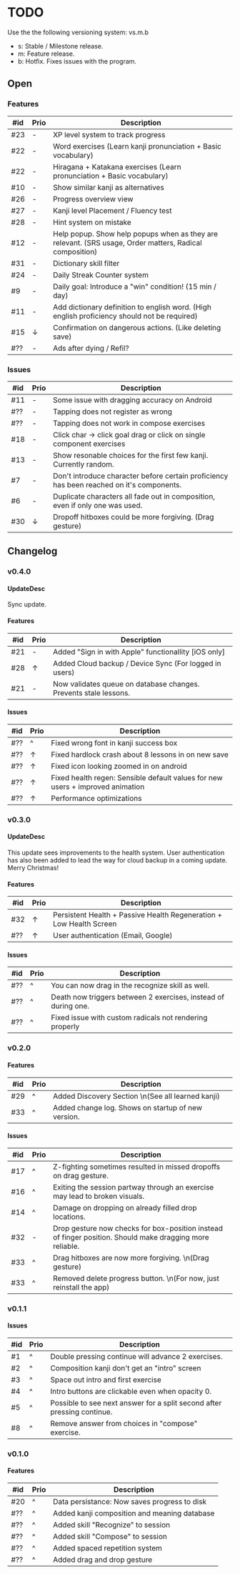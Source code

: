 # TODO

Use the the following versioning system: vs.m.b

- s: Stable / Milestone release.
- m: Feature release.
- b: Hotfix. Fixes issues with the program.

## Open

### Features

| #id | Prio | Description                                                                                              |
| --- | ---- | -------------------------------------------------------------------------------------------------------- |
| #23 | -    | XP level system to track progress                                                                        |
| #22 | -    | Word exercises (Learn kanji pronunciation + Basic vocabulary)                                            |
| #22 | -    | Hiragana + Katakana exercises (Learn pronunciation + Basic vocabulary)                                   |
| #10 | -    | Show similar kanji as alternatives                                                                       |
| #26 | -    | Progress overview view                                                                                   |
| #27 | -    | Kanji level Placement / Fluency test                                                                     |
| #28 | -    | Hint system on mistake                                                                                   |
| #12 | -    | Help popup. Show help popups when as they are relevant. (SRS usage, Order matters, Radical  composition) |
| #31 | -    | Dictionary skill filter                                                                                  |
| #24 | -    | Daily Streak Counter system                                                                              |
| #9  | -    | Daily goal: Introduce a "win" condition! (15 min / day)                                                  |
| #11 | -    | Add dictionary definition to english word. (High english proficiency should not be required)             |
| #15 | ↓    | Confirmation on dangerous actions. (Like deleting save)                                                  |
| #?? | -    | Ads after dying / Refil?                                                                                 |

### Issues

| #id | Prio | Description                                                                               |
| --- | ---- | ----------------------------------------------------------------------------------------- |
| #11 | -    | Some issue with dragging accuracy on Android                                              |
| #?? | -    | Tapping does not register as wrong                                                        |
| #?? | -    | Tapping does not work in compose exercises                                                |
| #18 | -    | Click char -> click goal drag or click on single component exercises                      |
| #13 | -    | Show resonable choices for the first few kanji. Currently random.                         |
| #7  | -    | Don't introduce character before certain proficiency has been reached on it's components. |
| #6  | -    | Duplicate characters all fade out in composition, even if only one was used.              |
| #30 | ↓    | Dropoff hitboxes could be more forgiving. (Drag gesture)                                  |

## Changelog

### v0.4.0

#### UpdateDesc

Sync update.

#### Features

| #id | Prio | Description                                                      |
| --- | ---- | ---------------------------------------------------------------- |
| #21 | -    | Added "Sign in with Apple" functionallity [iOS only]             |
| #28 | ↑    | Added Cloud backup / Device Sync (For logged in users)           |
| #21 | -    | Now validates queue on database changes. Prevents stale lessons. |

#### Issues

| #id | Prio | Description                                                                    |
| --- | ---- | ------------------------------------------------------------------------------ |
| #?? | ^    | Fixed wrong font in kanji success box                                          |
| #?? | ↑    | Fixed hardlock crash about 8 lessons in on new save                            |
| #?? | ↑    | Fixed icon looking zoomed in on android                                        |
| #?? | ↑    | Fixed health regen: Sensible default values for new users + improved animation |
| #?? | ↑    | Performance optimizations                                                      |

### v0.3.0

#### UpdateDesc

This update sees improvements to the health system. User authentication has also been added to
lead the way for cloud backup in a coming update. Merry Christmas!

#### Features

| #id | Prio | Description                                                         |
| --- | ---- | ------------------------------------------------------------------- |
| #32 | ↑    | Persistent Health + Passive Health Regeneration + Low Health Screen |
| #?? | ↑    | User authentication (Email, Google)                                 |

#### Issues

| #id | Prio | Description                                                    |
| --- | ---- | -------------------------------------------------------------- |
| #?? | ^    | You can now drag in the recognize skill as well.               |
| #?? | ^    | Death now triggers between 2 exercises, instead of during one. |
| #?? | ^    | Fixed issue with custom radicals not rendering properly        |

### v0.2.0

#### Features

| #id | Prio | Description                                        |
| --- | ---- | -------------------------------------------------- |
| #29 | ^    | Added Discovery Section \n(See all learned kanji)  |
| #33 | ^    | Added change log. Shows on startup of new version. |

#### Issues

| #id | Prio | Description                                                                                              |
| --- | ---- | -------------------------------------------------------------------------------------------------------- |
| #17 | ^    | Z-fighting sometimes resulted in missed dropoffs on drag gesture.                                        |
| #16 | ^    | Exiting the session partway through an exercise may lead to broken visuals.                              |
| #14 | ^    | Damage on dropping on already filled drop locations.                                                     |
| #32 | -    | Drop gesture now checks for box-position instead of finger position. Should make dragging more reliable. |
| #33 | ^    | Drag hitboxes are now more forgiving. \n(Drag gesture)                                                   |
| #33 | ^    | Removed delete progress button. \n(For now, just reinstall the app)                                      |

### v0.1.1

#### Issues

| #id | Prio | Description                                                             |
| --- | ---- | ----------------------------------------------------------------------- |
| #1  | ^    | Double pressing continue will advance 2 exercises.                      |
| #2  | ^    | Composition kanji don't get an "intro" screen                           |
| #3  | ^    | Space out intro and first exercise                                      |
| #4  | ^    | Intro buttons are clickable even when opacity 0.                        |
| #5  | ^    | Possible to see next answer for a split second after pressing continue. |
| #8  | ^    | Remove answer from choices in "compose" exercise.                       |

### v0.1.0

#### Features

| #id | Prio | Description                                  |
| --- | ---- | -------------------------------------------- |
| #20 | ^    | Data persistance: Now saves progress to disk |
| #?? | ^    | Added kanji composition and meaning database |
| #?? | ^    | Added skill "Recognize" to session           |
| #?? | ^    | Added skill "Compose" to session             |
| #?? | ^    | Added spaced repetition system               |
| #?? | ^    | Added drag and drop gesture                  |

